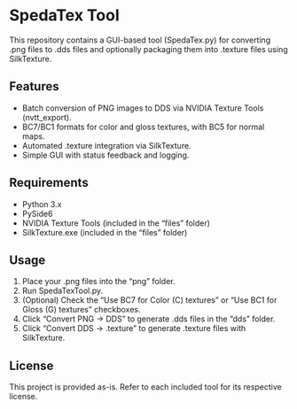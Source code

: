 # SpedaTex Tool

This repository contains a GUI-based tool (SpedaTex.py) for converting .png files to .dds files and optionally packaging them into .texture files using SilkTexture.

## Features
- Batch conversion of PNG images to DDS via NVIDIA Texture Tools (nvtt_export).
- BC7/BC1 formats for color and gloss textures, with BC5 for normal maps.
- Automated .texture integration via SilkTexture.
- Simple GUI with status feedback and logging.

## Requirements
- Python 3.x
- PySide6
- NVIDIA Texture Tools (included in the “files” folder)
- SilkTexture.exe (included in the “files” folder)

## Usage
1. Place your .png files into the “png” folder.
2. Run SpedaTexTool.py.  
3. (Optional) Check the “Use BC7 for Color (C) textures” or “Use BC1 for Gloss (G) textures” checkboxes.
4. Click “Convert PNG -> DDS” to generate .dds files in the “dds” folder.
5. Click “Convert DDS -> .texture” to generate .texture files with SilkTexture.

## License
This project is provided as-is. Refer to each included tool for its respective license.
